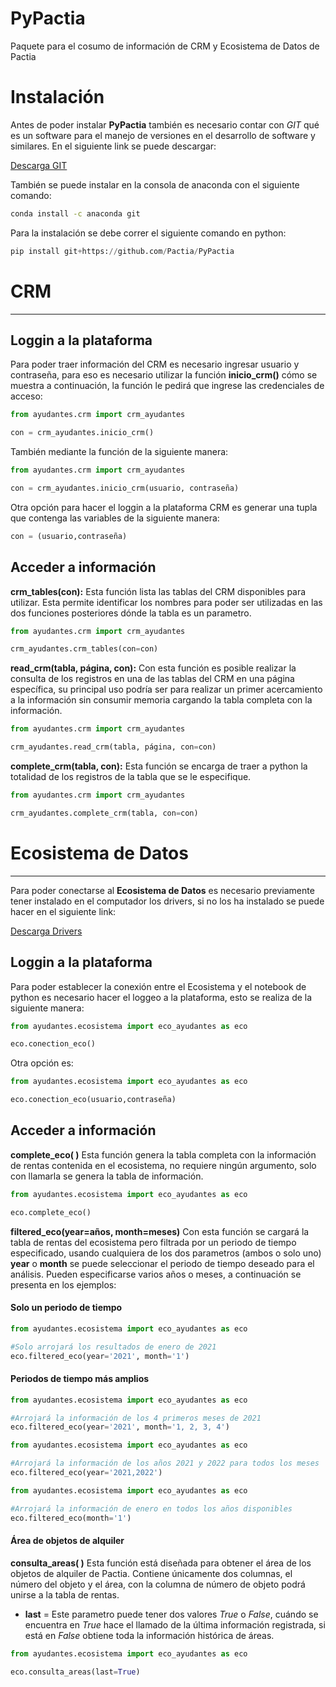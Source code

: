 # PyPactia
Paquete para el cosumo de información de CRM y Ecosistema de Datos de Pactia

# Instalación
Antes de poder instalar **PyPactia** también es necesario contar con *GIT* qué es un software para el manejo de versiones en el desarrollo de software y similares. En el siguiente link se puede descargar:

[Descarga GIT](https://github.com/git-for-windows/git/releases/download/v2.36.1.windows.1/Git-2.36.1-64-bit.exe)

También se puede instalar en la consola de anaconda con el siguiente comando:

```cmd
conda install -c anaconda git
```


Para la instalación se debe correr el siguiente comando en python:
```python
pip install git+https://github.com/Pactia/PyPactia
```

# CRM
_____________________________________________________________________

## Loggin a la plataforma

Para poder traer información del CRM es necesario ingresar usuario y contraseña, para eso es necesario utilizar la función **inicio_crm()** cómo se muestra a continuación, la función le pedirá que ingrese las credenciales de acceso:

```python
from ayudantes.crm import crm_ayudantes

con = crm_ayudantes.inicio_crm()
```

También mediante la función de la siguiente manera:

```python
from ayudantes.crm import crm_ayudantes

con = crm_ayudantes.inicio_crm(usuario, contraseña)
```

Otra opción para hacer el loggin a la plataforma CRM es generar una tupla que contenga las variables de la siguiente manera:

```python
con = (usuario,contraseña)
```

## Acceder a información

**crm_tables(con):** Esta función lista las tablas del CRM disponibles para utilizar. Esta permite identificar los nombres para poder ser utilizadas en las dos funciones posteriores dónde la tabla es un parametro. 

```python
from ayudantes.crm import crm_ayudantes

crm_ayudantes.crm_tables(con=con)
```

**read_crm(tabla, página, con):** Con esta función es posible realizar la consulta de los registros en una de las tablas del CRM en una página específica, su principal uso podría ser para realizar un primer acercamiento a la información sin consumir memoria cargando la tabla completa con la información.

```python
from ayudantes.crm import crm_ayudantes

crm_ayudantes.read_crm(tabla, página, con=con)
```

**complete_crm(tabla, con):** Esta función se encarga de traer a python la totalidad de los registros de la tabla que se le especifique.

```python
from ayudantes.crm import crm_ayudantes

crm_ayudantes.complete_crm(tabla, con=con)
```

# Ecosistema de Datos
_____________________________________________________________________

Para poder conectarse al **Ecosistema de Datos** es necesario previamente tener instalado en el computador los drivers, si no los ha instalado se puede hacer en el siguiente link:

[Descarga Drivers](https://go.microsoft.com/fwlink/?linkid=2186919)


## Loggin a la plataforma

Para poder establecer la conexión entre el Ecosistema y el notebook de python es necesario hacer el loggeo a la plataforma, esto se realiza de la siguiente manera:

```python
from ayudantes.ecosistema import eco_ayudantes as eco

eco.conection_eco()
```

Otra opción es:

```python
from ayudantes.ecosistema import eco_ayudantes as eco

eco.conection_eco(usuario,contraseña)
```

## Acceder a información

**complete_eco( )** Esta función genera la tabla completa con la información de rentas contenida en el ecosistema, no requiere ningún argumento, solo con llamarla se genera la tabla de información.

```python
from ayudantes.ecosistema import eco_ayudantes as eco

eco.complete_eco()
```


**filtered_eco(year=años, month=meses)** Con esta función se cargará la tabla de rentas del ecosistema pero filtrada por un periodo de tiempo especificado, usando cualquiera de los dos parametros (ambos o solo uno) **year** o **month** se puede seleccionar el periodo de tiempo deseado para el análisis. Pueden especificarse varios años o meses, a continuación se presenta en los ejemplos:

#### Solo un periodo de tiempo

```python
from ayudantes.ecosistema import eco_ayudantes as eco

#Solo arrojará los resultados de enero de 2021
eco.filtered_eco(year='2021', month='1')
```

#### Periodos de tiempo más amplios

```python
from ayudantes.ecosistema import eco_ayudantes as eco

#Arrojará la información de los 4 primeros meses de 2021
eco.filtered_eco(year='2021', month='1, 2, 3, 4')
```

```python
from ayudantes.ecosistema import eco_ayudantes as eco

#Arrojará la información de los años 2021 y 2022 para todos los meses
eco.filtered_eco(year='2021,2022')
```

```python
from ayudantes.ecosistema import eco_ayudantes as eco

#Arrojará la información de enero en todos los años disponibles
eco.filtered_eco(month='1')
```
#### Área de objetos de alquiler

**consulta_areas( )** Esta función está diseñada para obtener el área de los objetos de alquiler de Pactia. Contiene únicamente dos columnas, el número del objeto y el área, con la columna de número de objeto podrá unirse a la tabla de rentas. 
  - **last** = Este parametro puede tener dos valores *True* o *False*, cuándo se encuentra en *True* hace el llamado de la última información registrada, si está en *False* obtiene toda la información histórica de áreas.

```python
from ayudantes.ecosistema import eco_ayudantes as eco

eco.consulta_areas(last=True)
```
